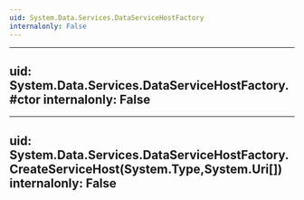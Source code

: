 ```yaml
---
uid: System.Data.Services.DataServiceHostFactory
internalonly: False
---
```


---
uid: System.Data.Services.DataServiceHostFactory.#ctor
internalonly: False
---

---
uid: System.Data.Services.DataServiceHostFactory.CreateServiceHost(System.Type,System.Uri[])
internalonly: False
---

